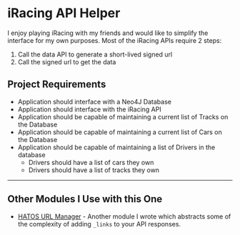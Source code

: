 # iRacing API Helper

I enjoy playing iRacing with my friends and would like to simplify the interface for my own purposes.  Most of the iRacing APIs require 2 steps:

1. Call the data API to generate a short-lived signed url
2. Call the signed url to get the data

## Project Requirements

- Application should interface with a Neo4J Database
- Application should interface with the iRacing API
- Application should be capable of maintaining a current list of Tracks on the Database
- Application should be capable of maintaining a current list of Cars on the Database
- Application should be capable of maintaining a list of Drivers in the database
  - Drivers should have a list of cars they own
  - Drivers should have a list of tracks they own

---
## Other Modules I Use with this One

- [HATOS URL Manager](https://github.com/tkottke90/hateos-url-manager) - Another module I wrote which abstracts some of the complexity of adding `_links` to your API responses.
